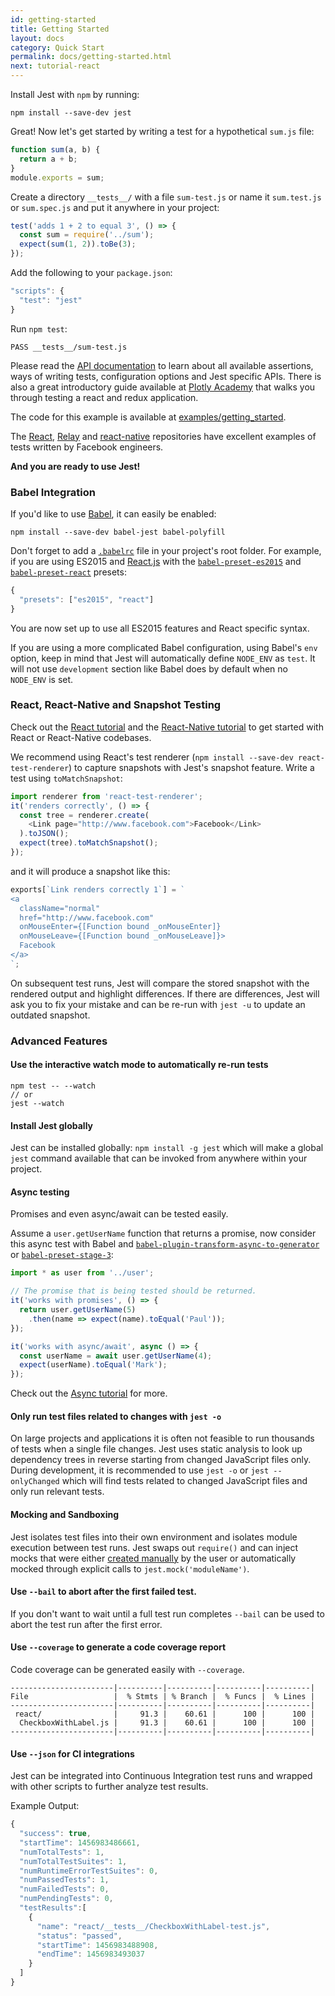 ```yaml
---
id: getting-started
title: Getting Started
layout: docs
category: Quick Start
permalink: docs/getting-started.html
next: tutorial-react
---
```


Install Jest with `npm` by running:

```
npm install --save-dev jest
```

Great! Now let's get started by writing a test for a hypothetical `sum.js` file:

```javascript
function sum(a, b) {
  return a + b;
}
module.exports = sum;
```

Create a directory `__tests__/` with a file `sum-test.js` or name it `sum.test.js` or `sum.spec.js` and put it anywhere in your project:

```javascript
test('adds 1 + 2 to equal 3', () => {
  const sum = require('../sum');
  expect(sum(1, 2)).toBe(3);
});
```

Add the following to your `package.json`:

```js
"scripts": {
  "test": "jest"
}
```

Run `npm test`:

```
PASS __tests__/sum-test.js
```

Please read the [API documentation](/jest/docs/api.html) to learn about all available assertions, ways of writing tests, configuration options and Jest specific APIs. There is also a great introductory guide available at [Plotly Academy](https://academy.plot.ly/react/6-testing) that walks you through testing a react and redux application.

The code for this example is available at [examples/getting_started](https://github.com/facebook/jest/tree/master/examples/getting_started).

The [React](https://github.com/facebook/react/tree/master/src/renderers/shared/stack/reconciler/__tests__), [Relay](https://github.com/facebook/relay/tree/master/src/container/__tests__) and [react-native](https://github.com/facebook/react-native/tree/master/Libraries/Animated/src/__tests__) repositories have excellent examples of tests written by Facebook engineers.

**And you are ready to use Jest!**

### Babel Integration

If you'd like to use [Babel](http://babeljs.io/), it can easily be enabled:

```
npm install --save-dev babel-jest babel-polyfill
```

Don't forget to add a [`.babelrc`](https://babeljs.io/docs/usage/babelrc/) file in your project's root folder. For example, if you are using ES2015 and [React.js](https://facebook.github.io/react/) with the [`babel-preset-es2015`](https://babeljs.io/docs/plugins/preset-es2015/) and [`babel-preset-react`](https://babeljs.io/docs/plugins/preset-react/) presets:

```js
{
  "presets": ["es2015", "react"]
}
```

You are now set up to use all ES2015 features and React specific syntax.

If you are using a more complicated Babel configuration, using Babel's `env` option,
keep in mind that Jest will automatically define `NODE_ENV` as `test`.
It will not use `development` section like Babel does by default when no `NODE_ENV` is set.

### React, React-Native and Snapshot Testing

Check out the [React tutorial](/jest/docs/tutorial-react.html) and the [React-Native tutorial](/jest/docs/tutorial-react-native.html) to get started with React or React-Native codebases.

We recommend using React's test renderer (`npm install --save-dev react-test-renderer`) to capture snapshots with Jest's snapshot feature. Write a test using `toMatchSnapshot`:

```js
import renderer from 'react-test-renderer';
it('renders correctly', () => {
  const tree = renderer.create(
    <Link page="http://www.facebook.com">Facebook</Link>
  ).toJSON();
  expect(tree).toMatchSnapshot();
});
```

and it will produce a snapshot like this:

```js
exports[`Link renders correctly 1`] = `
<a
  className="normal"
  href="http://www.facebook.com"
  onMouseEnter={[Function bound _onMouseEnter]}
  onMouseLeave={[Function bound _onMouseLeave]}>
  Facebook
</a>
`;
```

On subsequent test runs, Jest will compare the stored snapshot with the rendered output and highlight differences. If there are differences, Jest will ask you to fix your mistake and can be re-run with `jest -u` to update an outdated snapshot.

### Advanced Features

#### Use the interactive watch mode to automatically re-run tests

```
npm test -- --watch
// or
jest --watch
```

#### Install Jest globally

Jest can be installed globally: `npm install -g jest` which will make a global `jest` command available that can be invoked from anywhere within your project.

#### Async testing

Promises and even async/await can be tested easily.

Assume a `user.getUserName` function that returns a promise, now consider this async test with Babel and [`babel-plugin-transform-async-to-generator`](http://babeljs.io/docs/plugins/transform-async-to-generator/) or [`babel-preset-stage-3`](http://babeljs.io/docs/plugins/preset-stage-3/):

```js
import * as user from '../user';

// The promise that is being tested should be returned.
it('works with promises', () => {
  return user.getUserName(5)
    .then(name => expect(name).toEqual('Paul'));
});

it('works with async/await', async () => {
  const userName = await user.getUserName(4);
  expect(userName).toEqual('Mark');
});
```

Check out the [Async tutorial](/jest/docs/tutorial-async.html) for more.

#### Only run test files related to changes with `jest -o`

On large projects and applications it is often not feasible to run thousands of tests when a single file changes. Jest uses static analysis to look up dependency trees in reverse starting from changed JavaScript files only. During development, it is recommended to use `jest -o` or `jest --onlyChanged` which will find tests related to changed JavaScript files and only run relevant tests.

#### Mocking and Sandboxing

Jest isolates test files into their own environment and isolates module execution between test runs. Jest swaps out `require()` and can inject mocks that were either [created manually](/jest/docs/manual-mocks.html) by the user or automatically mocked through explicit calls to `jest.mock('moduleName')`.

#### Use `--bail` to abort after the first failed test.

If you don't want to wait until a full test run completes `--bail` can be used to abort the test run after the first error.

#### Use `--coverage` to generate a code coverage report

Code coverage can be generated easily with `--coverage`.

```
-----------------------|----------|----------|----------|----------|
File                   |  % Stmts | % Branch |  % Funcs |  % Lines |
-----------------------|----------|----------|----------|----------|
 react/                |     91.3 |    60.61 |      100 |      100 |
  CheckboxWithLabel.js |     91.3 |    60.61 |      100 |      100 |
-----------------------|----------|----------|----------|----------|
```

#### Use `--json` for CI integrations

Jest can be integrated into Continuous Integration test runs and wrapped with other scripts to further analyze test results.

Example Output:

```js
{
  "success": true,
  "startTime": 1456983486661,
  "numTotalTests": 1,
  "numTotalTestSuites": 1,
  "numRuntimeErrorTestSuites": 0,
  "numPassedTests": 1,
  "numFailedTests": 0,
  "numPendingTests": 0,
  "testResults":[
    {
      "name": "react/__tests__/CheckboxWithLabel-test.js",
      "status": "passed",
      "startTime": 1456983488908,
      "endTime": 1456983493037
    }
  ]
}
```
